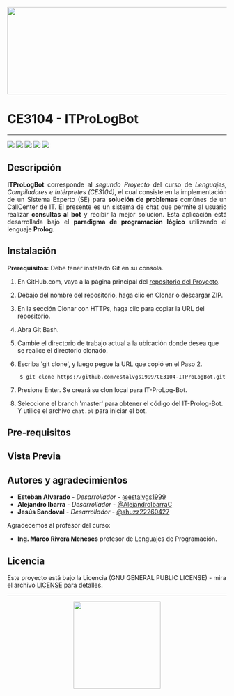 <p align="center"> 
    <img src="https://bit.ly/2MEStaz" height="200" width="510"/>
</p>

# CE3104 - ITProLogBot
***
<p align="left">
  <img
       src="https://camo.githubusercontent.com/a3469255f3fcdead1593919251ab6f438744e9be/68747470733a2f2f63692e6170707665796f722e636f6d2f6170692f70726f6a656374732f7374617475732f346f3338706c743078626f31756263382f6272616e63682f6d61737465723f7376673d74727565">
  
  <img src = "https://res.cloudinary.com/estalvgs1999/image/upload/v1559747654/CE2103/Badges/platform-windows__macos_linux-blue_s17cqw.svg">
  
  <img src= "https://res.cloudinary.com/estalvgs1999/image/upload/v1559747898/CE2103/Badges/contributors-4-brightgreen_glktoe.svg">
  
  <img src = "https://camo.githubusercontent.com/ec385922fa349d9c349f34b7f3bf311843e35ba8/68747470733a2f2f696d672e736869656c64732e696f2f62616467652f4c6963656e73652d47504c76332d626c75652e737667">
  <img src="https://camo.githubusercontent.com/bc442b82f9ee7ab250bdee5c6fd1f61ee3965952/68747470733a2f2f6170692e636f646163792e636f6d2f70726f6a6563742f62616467652f47726164652f6431313438336130636335633465626439646134666639663763643536363930">
</p>

## Descripción

<p align="justify">
<b>ITProLogBot</b> corresponde al <i>segundo Proyecto</i> del curso de <i>Lenguajes, Compiladores e Intérpretes (CE3104)</i>, el cual consiste en la implementación de un Sistema Experto (SE) para <b>solución de problemas</b> comúnes de un CallCenter de IT. El presente es un sistema de chat que permite al usuario realizar <b>consultas al bot</b> y recibir la mejor solución. Esta aplicación está desarrollada bajo el <b>paradigma de programación lógico</b> utilizando el lenguaje <b>Prolog</b>. 
</p>

## Instalación

**Prerequisitos:** Debe tener instalado Git en su consola.

1. En GitHub.com, vaya a la página principal del [repositorio del Proyecto](https://bit.ly/2HuUJ00).

2. Debajo del nombre del repositorio, haga clic en Clonar o descargar ZIP.

3. En la sección Clonar con HTTPs, haga clic para copiar la URL del repositorio.

4. Abra Git Bash.

5. Cambie el directorio de trabajo actual a la ubicación donde desea que se realice el directorio clonado.

6. Escriba 'git clone', y luego pegue la URL que copió en el Paso 2.
```
    $ git clone https://github.com/estalvgs1999/CE3104-ITProLogBot.git
```
7. Presione Enter. Se creará su clon local para IT-ProLog-Bot.

8. Seleccione el branch 'master' para obtener el código del IT-Prolog-Bot. Y utilice el archivo ```chat.pl``` para iniciar el bot.

## Pre-requisitos

## Vista Previa

## Autores y agradecimientos

* **Esteban Alvarado** - *Desarrollador* - [@estalvgs1999](https://github.com/estalvgs1999)
* **Alejandro Ibarra** - *Desarrollador* - [@AlejandroIbarraC](https://github.com/AlejandroIbarraC)
* **Jesús Sandoval** - *Desarrollador* - [@shuzz22260427](https://github.com/shuzz22260427)

Agradecemos al profesor del curso:
* **Ing. Marco Rivera Meneses** profesor de Lenguajes de Programación.


## Licencia
Este proyecto está bajo la Licencia (GNU GENERAL PUBLIC LICENSE) - mira el archivo [LICENSE](https://bit.ly/2HvVhCP) para detalles.

***
<p align="center">
<img src="https://bit.ly/329hbns" width="200"/>
</p>
